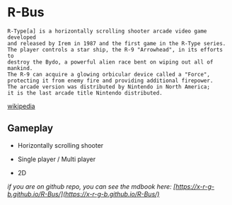 # R-Bus


```
R-Type[a] is a horizontally scrolling shooter arcade video game developed
and released by Irem in 1987 and the first game in the R-Type series.
The player controls a star ship, the R-9 "Arrowhead", in its efforts to
destroy the Bydo, a powerful alien race bent on wiping out all of mankind.
The R-9 can acquire a glowing orbicular device called a "Force",
protecting it from enemy fire and providing additional firepower.
The arcade version was distributed by Nintendo in North America;
it is the last arcade title Nintendo distributed.
```
[wikipedia](https://en.wikipedia.org/wiki/R-Type)

## Gameplay

- Horizontally scrolling shooter

- Single player / Multi player

- 2D

*if you are on github repo, you can see the mdbook here: [https://x-r-g-b.github.io/R-Bus/](https://x-r-g-b.github.io/R-Bus/)*
